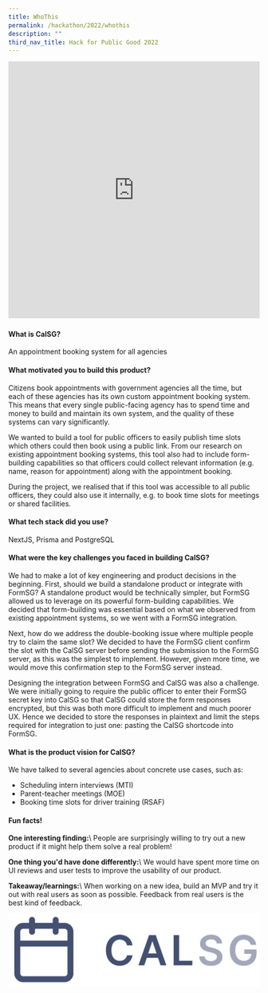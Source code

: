 ```yaml
---
title: WhoThis
permalink: /hackathon/2022/whothis
description: ""
third_nav_title: Hack for Public Good 2022
---
```

<iframe allowfullscreen="true" height="515" width="100%" frameborder="0" src="https://docs.google.com/presentation/d/e/2PACX-1vRn6vLqlb2-W4W8cgQWEBWSOgDpP9Pe9f0N0ld0wLdBYjp8zLuAQGEQzoGk8FcE-JB1dlXA-u6YGH1N/embed?start=false&loop=false&delayms=3000" ></iframe>

#### What is CalSG?
An appointment booking system for all agencies

#### What motivated you to build this product?
Citizens book appointments with government agencies all the time, but each of these agencies has its own custom appointment booking system. This means that every single public-facing agency has to spend time and money to build and maintain its own system, and the quality of these systems can vary significantly.

We wanted to build a tool for public officers to easily publish time slots which others could then book using a public link. From our research on existing appointment booking systems, this tool also had to include form-building capabilities so that officers could collect relevant information (e.g. name, reason for appointment) along with the appointment booking.

During the project, we realised that if this tool was accessible to all public officers, they could also use it internally, e.g. to book time slots for meetings or shared facilities.

#### What tech stack did you use?

NextJS, Prisma and PostgreSQL

#### What were the key challenges you faced in building CalSG? 

We had to make a lot of key engineering and product decisions in the beginning. First, should we build a standalone product or integrate with FormSG? A standalone product would be technically simpler, but FormSG allowed us to leverage on its powerful form-building capabilities. We decided that form-building was essential based on what we observed from existing appointment systems, so we went with a FormSG integration.

Next, how do we address the double-booking issue where multiple people try to claim the same slot? We decided to have the FormSG client confirm the slot with the CalSG server before sending the submission to the FormSG server, as this was the simplest to implement. However, given more time, we would move this confirmation step to the FormSG server instead.

Designing the integration between FormSG and CalSG was also a challenge. We were initially going to require the public officer to enter their FormSG secret key into CalSG so that CalSG could store the form responses encrypted, but this was both more difficult to implement and much poorer UX. Hence we decided to store the responses in plaintext and limit the steps required for integration to just one: pasting the CalSG shortcode into FormSG.

#### What is the product vision for CalSG? 
We have talked to several agencies about concrete use cases, such as:
- Scheduling intern interviews (MTI)
- Parent-teacher meetings (MOE)
- Booking time slots for driver training (RSAF)

#### Fun facts!
**One interesting finding:**\\
People are surprisingly willing to try out a new product if it might help them solve a real problem!

**One thing you'd have done differently:**\\
We would have spent more time on UI reviews and user tests to improve the usability of our product.

**Takeaway/learnings:**\\
When working on a new idea, build an MVP and try it out with real users as soon as possible. Feedback from real users is the best kind of feedback.

![CalSG product demo image](/images/calsg-snapshot.jpeg)